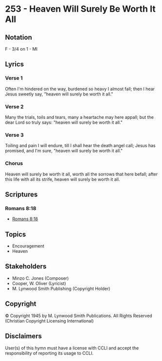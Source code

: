 # 253 - Heaven Will Surely Be Worth It All

## Notation

F - 3/4 on 1 - MI

## Lyrics

### Verse 1

Often I'm hindered on the way, burdened so heavy I almost fall; then I hear Jesus sweetly say, "heaven will surely be worth it all."

### Verse 2

Many the trials, toils and tears, many a heartache may here appall; but the dear Lord so truly says: "heaven will surely be worth it all."

### Verse 3

Toiling and pain I will endure, till I shall hear the death angel call; Jesus has promised, and I'm sure, "heaven will surely be worth it all."

### Chorus

Heaven will surely be worth it all, worth all the sorrows that here befall; after this life with all its strife, heaven will surely be worth it all.


## Scriptures

### Romans 8:18

- [Romans 8:18](https://www.biblegateway.com/passage/?search=Romans%208%3A18)


## Topics

- Encouragement
- Heaven

## Stakeholders

- Minzo C. Jones (Composer)
- Cooper, W. Oliver (Lyricist)
- M. Lynwood Smith Publishing (Copyright Holder)

## Copyright

© Copyright 1945 by M. Lynwood Smith Publications. All Rights Reserved
(Christian Copyright Licensing International)

## Disclaimers

User(s) of this hymn must have a license with CCLI and accept the responsibility of reporting its usage to CCLI.

